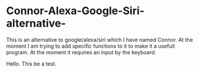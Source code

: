 # Connor-Alexa-Google-Siri-alternative-
This is an alternative to google/alexa/siri which I have named Connor. At the moment I am trying to add specific functions to it to make it a usefull program. At the moment it requires an input by the keyboard.

Hello. This be a test.
